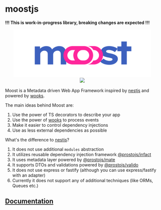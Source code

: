 # moostjs

**!!! This is work-in-progress library, breaking changes are expected !!!**

<p align="center">
<img src="moost-logo.png" width="450px"><br>
<a  href="https://github.com/moostjs/moostjs/blob/main/LICENSE">
    <img src="https://img.shields.io/badge/License-MIT-green?style=for-the-badge" />
</a>
</p>

Moost is a Metadata driven Web App Framework inspired by [nestjs](https://nestjs.com/) and powered by [wooks](https://github.com/wooksjs/wooks).

The main ideas behind Moost are:
1. Use the power of TS decorators to describe your app
2. Use the power of [wooks](https://github.com/wooksjs/wooks) to process events
3. Make it easier to control dependency injections
4. Use as less external dependencies as possible

What's the difference to [nestjs](https://nestjs.com/)?
1. It does not use additional `modules` abstraction
2. It utilizes reusable dependency injection framework [@prostojs/infact](https://github.com/prostojs/infact)
3. It uses metadata layer powered by [@prostojs/mate](https://github.com/prostojs/mate)
4. It supports DTOs and validations powered by [@prostojs/valido](https://github.com/prostojs/valido)
5. It does not use express or fastify (although you can use express/fastify with an adapter)
6. Currently it does not support any of additional techniques (like ORMs, Queues etc.)

## [Documentation](https://github.com/moostjs/moostjs/tree/main/packages/moost)
